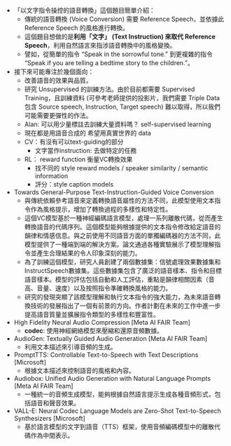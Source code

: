 * 「以文字指令操控的語音轉換」這個題目簡單介紹：
	* 傳統的語音轉換 (Voice Conversion) 需要 Reference Speech，並依據此 Reference Speech 的風格進行轉換。
	* 這個題目想做的是**利用「文字」 (Text Instruction) 來取代 Reference Speech**，利用自然語言來指涉語音轉換中的風格變換。
	* 譬如，從簡單的指令 “Speak in the sorrowful tone.” 到更複雜的指令 “Speak if you are telling a bedtime story to the children.”。
* 接下來可能專注於幾個面向：
	* 改善語音的效果與品質。
	* 研究 Unsupervised 的訓練方法。由於目前都需要 Supervised Training，且訓練資料 (可參考老師提供的投影片，我們需要 Triple Data 包含 Source speech, Instruction, Target speech) 難以取得，所以我們可能需要更彈性的作法。
	* Alan: 可以用少量標註去訓練大量資料嗎？ self-supervised learning
	* 現在都是用語音合成的 希望用真實世界的 data
	* CV：有沒有可以text-guiding的部分
		* 文字當作instruction: 去做特定的任務
	* RL： reward function 衡量VC轉換效果
		* 找不同的 style reward models / speaker similarity / semantic information
		* 評分：style caption models
* Towards General-Purpose Text-Instruction-Guided Voice Conversion
	* 與傳統依賴參考語音來定義轉換語音屬性的方法不同，此模型使用文本指令作為風格提示，增加了轉換過程的多樣性和特定性。
	* 這個VC模型基於一種神經編碼語言模型，處理一系列離散代碼，從而產生轉換語音的代碼序列。這個模型能夠根據提供的文本指令修改給定語音的韻律和情感信息。與之前使用不同語音方面的單獨編碼器的方法不同，此模型提供了一種端到端的解決方案。論文通過各種實驗展示了模型理解指令並產生合理結果的令人印象深刻的能力。
	* 為了訓練這個模型，研究人員創建了兩個數據集：信號處理效果數據集和InstructSpeech數據集。這些數據集包含了廣泛的語音樣本、指令和目標語音樣本。模型的評估包括自動和人工評估，重點是韻律相關因素（音高、音量、速度）以及按照指令準確轉換風格的能力。
	* 研究的發現突顯了該模型理解和執行文本指令的強大能力，為未來語音轉換技術的發展指出了一個有前景的方向。作者計劃在未來的工作中進一步提高語音質量並擴展指令類型的多樣性和豐富性。
* High Fidelity Neural Audio Compression [Meta AI FAIR Team]
	* **codec**: 使用神經網絡模型來壓縮和還原音頻數據。
* AudioGen: Textually Guided Audio Generation [Meta AI FAIR Team]
	* 利用文本描述來引導音頻的生成。
* PromptTTS: Controllable Text-to-Speech with Text Descriptions [Microsoft]
	* 根據文本描述來控制語音的風格和內容。
* Audiobox: Unified Audio Generation with Natural Language Prompts [Meta AI FAIR Team]
	* 一種統一的音頻生成模型，能夠根據自然語言提示生成各種音頻形式，包括語音和聲音效果。
* VALL-E: Neural Codec Language Models are Zero-Shot Text-to-Speech Synthesizers [Microsoft]
	* 基於語言模型的文字到語音（TTS）框架，使用音頻編碼模型中的離散代碼作為中間表示。
